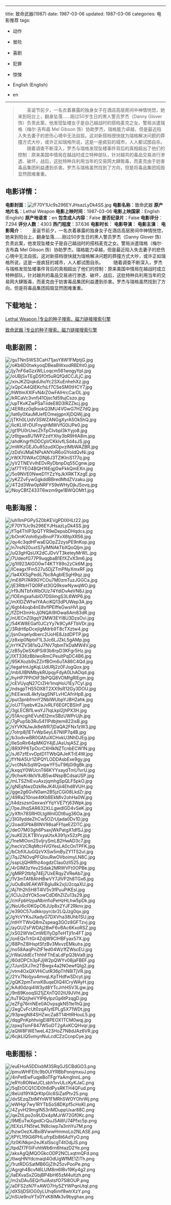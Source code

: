 
---
title: 致命武器(1987)
date: 1987-03-06
updated: 1987-03-06
categories: 电影推荐
tags:
- 动作
- 冒险
- 喜剧
- 犯罪
- 惊悚

- English (English)
- en
---


> 　　圣诞节前夕，一名衣着暴露的独身女子在酒店高层房间中神情恍惚，她来到阳台上，翻身坠落……刚过50岁生日的黑人警员罗杰（Danny Glover 饰）负责此案，他发现坠楼女子是自己越战时的搭档麦克之女。警局派遣瑞格（梅尔·吉布森 Mel Gibson 饰）协助罗杰，瑞格能力卓越，但是最近陷入失去妻子的悲伤心境中无法自拔。这对新搭档很快就为瑞格解决问题的莽撞方式大吵，或许正如瑞格所说，这是一座疯狂的城市，人人都试图自杀。 　　随着调查不断深入，罗杰与瑞格发现坠楼事件背后的真相超出了他们的控制：原来美国中情局在越战时成立特种部队，针对越共的毒品交易进行渗透、破坏，战后，这批特种兵利用当年的交易网大肆贩毒，而麦克由于妨害毒品集团利益遭到杀害。罗杰与瑞格虽然找到了方向，但是将毒品集团捣毁显然困难重重。

## **电影详情**：

**电影封面**：<img src="https://image.tmdb.org/t/p/w200/F70Y1Uc9s296EYJHsazLyDk4SS.jpg" alt="/F70Y1Uc9s296EYJHsazLyDk4SS.jpg" title="/F70Y1Uc9s296EYJHsazLyDk4SS.jpg">
**电影名称**：致命武器
**原产地片名**：Lethal Weapon
**电影上映时间**：1987-03-06
**电影上映国家**：English (English)
**原产地语言**：en
**包含成人内容**：False
**是否纪录片**：False
**电影评分**：7.294
**评分人数**：4303
**热门程度**：37.636
**电影时长**：
**电影导演**：
**电影主演**：
**电影简介**：　　圣诞节前夕，一名衣着暴露的独身女子在酒店高层房间中神情恍惚，她来到阳台上，翻身坠落……刚过50岁生日的黑人警员罗杰（Danny Glover 饰）负责此案，他发现坠楼女子是自己越战时的搭档麦克之女。警局派遣瑞格（梅尔·吉布森 Mel Gibson 饰）协助罗杰，瑞格能力卓越，但是最近陷入失去妻子的悲伤心境中无法自拔。这对新搭档很快就为瑞格解决问题的莽撞方式大吵，或许正如瑞格所说，这是一座疯狂的城市，人人都试图自杀。 　　随着调查不断深入，罗杰与瑞格发现坠楼事件背后的真相超出了他们的控制：原来美国中情局在越战时成立特种部队，针对越共的毒品交易进行渗透、破坏，战后，这批特种兵利用当年的交易网大肆贩毒，而麦克由于妨害毒品集团利益遭到杀害。罗杰与瑞格虽然找到了方向，但是将毒品集团捣毁显然困难重重。

## **下载地址**：
[Lethal Weapon |专业的种子搜索、磁力链接搜索引擎](https://movie.amd794.com:2083/?search=Lethal%20Weapon&ordering=&mode=match_phrase&page_size=10&page=1)

[致命武器 |专业的种子搜索、磁力链接搜索引擎](https://movie.amd794.com:2083/?search=%E8%87%B4%E5%91%BD%E6%AD%A6%E5%99%A8&ordering=&mode=match_phrase&page_size=10&page=1)
 

## **电影剧照**：
<img src="https://image.tmdb.org/t/p/original/guTNnSWS3CaH71jasY8W1FMptjG.jpg" alt="/guTNnSWS3CaH71jasY8W1FMptjG.jpg" title="/guTNnSWS3CaH71jasY8W1FMptjG.jpg"><img src="https://image.tmdb.org/t/p/original/oKb6D0twkyoqDBeaBWxodRBDht0.jpg" alt="/oKb6D0twkyoqDBeaBWxodRBDht0.jpg" title="/oKb6D0twkyoqDBeaBWxodRBDht0.jpg"><img src="https://image.tmdb.org/t/p/original/jy7nF6aGzxWLLoqcm561wogyYpI.jpg" alt="/jy7nF6aGzxWLLoqcm561wogyYpI.jpg" title="/jy7nF6aGzxWLLoqcm561wogyYpI.jpg"><img src="https://image.tmdb.org/t/p/original/oUBjSvTEgDSfOt5uRQfQdCCJLjC.jpg" alt="/oUBjSvTEgDSfOt5uRQfQdCCJLjC.jpg" title="/oUBjSvTEgDSfOt5uRQfQdCCJLjC.jpg"><img src="https://image.tmdb.org/t/p/original/xinJKZQiqkdJhoYc2SXuEnhehXz.jpg" alt="/xinJKZQiqkdJhoYc2SXuEnhehXz.jpg" title="/xinJKZQiqkdJhoYc2SXuEnhehXz.jpg"><img src="https://image.tmdb.org/t/p/original/xQpCA4QIEKcfsLf7CSeSM0tHCY7.jpg" alt="/xQpCA4QIEKcfsLf7CSeSM0tHCY7.jpg" title="/xQpCA4QIEKcfsLf7CSeSM0tHCY7.jpg"><img src="https://image.tmdb.org/t/p/original/hWtImXXlFvN4rZ0wFAIHrcCarDL.jpg" alt="/hWtImXXlFvN4rZ0wFAIHrcCarDL.jpg" title="/hWtImXXlFvN4rZ0wFAIHrcCarDL.jpg"><img src="https://image.tmdb.org/t/p/original/kRCaVc3vnfj41Ojsc1d59ujCszo.jpg" alt="/kRCaVc3vnfj41Ojsc1d59ujCszo.jpg" title="/kRCaVc3vnfj41Ojsc1d59ujCszo.jpg"><img src="https://image.tmdb.org/t/p/original/upTKvKZwPSaTiideE8D3IRZZkcj.jpg" alt="/upTKvKZwPSaTiideE8D3IRZZkcj.jpg" title="/upTKvKZwPSaTiideE8D3IRZZkcj.jpg"><img src="https://image.tmdb.org/t/p/original/4ER8zz0q9ookQ3MU4VGwG7HZ7dQ.jpg" alt="/4ER8zz0q9ookQ3MU4VGwG7HZ7dQ.jpg" title="/4ER8zz0q9ookQ3MU4VGwG7HZ7dQ.jpg"><img src="https://image.tmdb.org/t/p/original/lat6y0XauMUefEOmejgpnXjDQWj.jpg" alt="/lat6y0XauMUefEOmejgpnXjDQWj.jpg" title="/lat6y0XauMUefEOmejgpnXjDQWj.jpg"><img src="https://image.tmdb.org/t/p/original/jTKh0LUdV3SWZANGgXyrA5Ok5hQ.jpg" alt="/jTKh0LUdV3SWZANGgXyrA5Ok5hQ.jpg" title="/jTKh0LUdV3SWZANGgXyrA5Ok5hQ.jpg"><img src="https://image.tmdb.org/t/p/original/licKLIiFrDUFnyqHMWVfG0IJPe0.jpg" alt="/licKLIiFrDUFnyqHMWVfG0IJPe0.jpg" title="/licKLIiFrDUFnyqHMWVfG0IJPe0.jpg"><img src="https://image.tmdb.org/t/p/original/gt1PU0rUwcZhTpCIvbpI3kYyjo8.jpg" alt="/gt1PU0rUwcZhTpCIvbpI3kYyjo8.jpg" title="/gt1PU0rUwcZhTpCIvbpI3kYyjo8.jpg"><img src="https://image.tmdb.org/t/p/original/z6tgws8U1WPZzdYXhy3bR9HIA8m.jpg" alt="/z6tgws8U1WPZzdYXhy3bR9HIA8m.jpg" title="/z6tgws8U1WPZzdYXhy3bR9HIA8m.jpg"><img src="https://image.tmdb.org/t/p/original/ahdKngrfhDDCpVCKkIvfLSd4sJS.jpg" alt="/ahdKngrfhDDCpVCKkIvfLSd4sJS.jpg" title="/ahdKngrfhDDCpVCKkIvfLSd4sJS.jpg"><img src="https://image.tmdb.org/t/p/original/mWKzGEJ0u85zudXOpvzIMbWAZBR.jpg" alt="/mWKzGEJ0u85zudXOpvzIMbWAZBR.jpg" title="/mWKzGEJ0u85zudXOpvzIMbWAZBR.jpg"><img src="https://image.tmdb.org/t/p/original/zDdVJMaENPsANYoR6oGYoIdQvNi.jpg" alt="/zDdVJMaENPsANYoR6oGYoIdQvNi.jpg" title="/zDdVJMaENPsANYoR6oGYoIdQvNi.jpg"><img src="https://image.tmdb.org/t/p/original/rWX70WAxCDNj6J3TZlKlniS177q.jpg" alt="/rWX70WAxCDNj6J3TZlKlniS177q.jpg" title="/rWX70WAxCDNj6J3TZlKlniS177q.jpg"><img src="https://image.tmdb.org/t/p/original/yV2TNEVvIhEDvRyDbnpDq55Cgnw.jpg" alt="/yV2TNEVvIhEDvRyDbnpDq55Cgnw.jpg" title="/yV2TNEVvIhEDvRyDbnpDq55Cgnw.jpg"><img src="https://image.tmdb.org/t/p/original/af7TYEO4BQH16Eqjj0wFkkQmEXn.jpg" alt="/af7TYEO4BQH16Eqjj0wFkkQmEXn.jpg" title="/af7TYEO4BQH16Eqjj0wFkkQmEXn.jpg"><img src="https://image.tmdb.org/t/p/original/5o9NVE0NweD1YZzYqJkXRKTXzgE.jpg" alt="/5o9NVE0NweD1YZzYqJkXRKTXzgE.jpg" title="/5o9NVE0NweD1YZzYqJkXRKTXzgE.jpg"><img src="https://image.tmdb.org/t/p/original/yKZZvFywGgkddBBredMtdZVzaku.jpg" alt="/yKZZvFywGgkddBBredMtdZVzaku.jpg" title="/yKZZvFywGgkddBBredMtdZVzaku.jpg"><img src="https://image.tmdb.org/t/p/original/4T2d3Ww0pNRFYS9eWHyDjkJSovq.jpg" alt="/4T2d3Ww0pNRFYS9eWHyDjkJSovq.jpg" title="/4T2d3Ww0pNRFYS9eWHyDjkJSovq.jpg"><img src="https://image.tmdb.org/t/p/original/NoyCBfZ433T6wzm9ge1BWQOMt1.jpg" alt="/NoyCBfZ433T6wzm9ge1BWQOMt1.jpg" title="/NoyCBfZ433T6wzm9ge1BWQOMt1.jpg">

## **电影海报**：
<img src="https://image.tmdb.org/t/p/original/uh1ImPGPySZ0bKEVgPDIXHLt22.jpg" alt="/uh1ImPGPySZ0bKEVgPDIXHLt22.jpg" title="/uh1ImPGPySZ0bKEVgPDIXHLt22.jpg"><img src="https://image.tmdb.org/t/p/original/F70Y1Uc9s296EYJHsazLyDk4SS.jpg" alt="/F70Y1Uc9s296EYJHsazLyDk4SS.jpg" title="/F70Y1Uc9s296EYJHsazLyDk4SS.jpg"><img src="https://image.tmdb.org/t/p/original/fTq4ThIP3pQTYR9eDepsbDHqdcs.jpg" alt="/fTq4ThIP3pQTYR9eDepsbDHqdcs.jpg" title="/fTq4ThIP3pQTYR9eDepsbDHqdcs.jpg"><img src="https://image.tmdb.org/t/p/original/bOmKVohi6yjxBnoP7XvX6tpXR56.jpg" alt="/bOmKVohi6yjxBnoP7XvX6tpXR56.jpg" title="/bOmKVohi6yjxBnoP7XvX6tpXR56.jpg"><img src="https://image.tmdb.org/t/p/original/qy4c3qdHFwaEQOpZ2zysPE9nKop.jpg" alt="/qy4c3qdHFwaEQOpZ2zysPE9nKop.jpg" title="/qy4c3qdHFwaEQOpZ2zysPE9nKop.jpg"><img src="https://image.tmdb.org/t/p/original/n7nsN20uxtS7yiMNAkTbXQoQljm.jpg" alt="/n7nsN20uxtS7yiMNAkTbXQoQljm.jpg" title="/n7nsN20uxtS7yiMNAkTbXQoQljm.jpg"><img src="https://image.tmdb.org/t/p/original/uQ3gHQsUX2dCJDvVT3keteyMrWL.jpg" alt="/uQ3gHQsUX2dCJDvVT3keteyMrWL.jpg" title="/uQ3gHQsUX2dCJDvVT3keteyMrWL.jpg"><img src="https://image.tmdb.org/t/p/original/7UdeofG77P9uqgbaB1EfXZvX3m6.jpg" alt="/7UdeofG77P9uqgbaB1EfXZvX3m6.jpg" title="/7UdeofG77P9uqgbaB1EfXZvX3m6.jpg"><img src="https://image.tmdb.org/t/p/original/g1II923AlGO0wT4KTY89o2zCk6M.jpg" alt="/g1II923AlGO0wT4KTY89o2zCk6M.jpg" title="/g1II923AlGO0wT4KTY89o2zCk6M.jpg"><img src="https://image.tmdb.org/t/p/original/lCeagx1Fm527u5DjZTmPNyXmxRF.jpg" alt="/lCeagx1Fm527u5DjZTmPNyXmxRF.jpg" title="/lCeagx1Fm527u5DjZTmPNyXmxRF.jpg"><img src="https://image.tmdb.org/t/p/original/1a4XXSgPediL7bc8AgblESgH9qz.jpg" alt="/1a4XXSgPediL7bc8AgblESgH9qz.jpg" title="/1a4XXSgPediL7bc8AgblESgH9qz.jpg"><img src="https://image.tmdb.org/t/p/original/mE6PI7AR9GYCOu7M0zmTuzJGGCa.jpg" alt="/mE6PI7AR9GYCOu7M0zmTuzJGGCa.jpg" title="/mE6PI7AR9GYCOu7M0zmTuzJGGCa.jpg"><img src="https://image.tmdb.org/t/p/original/jE3RtbHTQ0RFst3GQ9kswNywqWO.jpg" alt="/jE3RtbHTQ0RFst3GQ9kswNywqWO.jpg" title="/jE3RtbHTQ0RFst3GQ9kswNywqWO.jpg"><img src="https://image.tmdb.org/t/p/original/rf9JNTbfxWbOUz74YdiDvAeVN8J.jpg" alt="/rf9JNTbfxWbOUz74YdiDvAeVN8J.jpg" title="/rf9JNTbfxWbOUz74YdiDvAeVN8J.jpg"><img src="https://image.tmdb.org/t/p/original/1OEmgxafublO7DSIimgS3L6WtP6.jpg" alt="/1OEmgxafublO7DSIimgS3L6WtP6.jpg" title="/1OEmgxafublO7DSIimgS3L6WtP6.jpg"><img src="https://image.tmdb.org/t/p/original/mXIDZWfwlYAAciKQ13dPUWep3A.jpg" alt="/mXIDZWfwlYAAciKQ13dPUWep3A.jpg" title="/mXIDZWfwlYAAciKQ13dPUWep3A.jpg"><img src="https://image.tmdb.org/t/p/original/6gt44oqb4nE8vflPElffeGwsHVl.jpg" alt="/6gt44oqb4nE8vflPElffeGwsHVl.jpg" title="/6gt44oqb4nE8vflPElffeGwsHVl.jpg"><img src="https://image.tmdb.org/t/p/original/fZDH3mHcJj0NQAI9IOwa6Am83dR.jpg" alt="/fZDH3mHcJj0NQAI9IOwa6Am83dR.jpg" title="/fZDH3mHcJj0NQAI9IOwa6Am83dR.jpg"><img src="https://image.tmdb.org/t/p/original/nUECnZ0lgqY2MW3EYI8U3DzsOvi.jpg" alt="/nUECnZ0lgqY2MW3EYI8U3DzsOvi.jpg" title="/nUECnZ0lgqY2MW3EYI8U3DzsOvi.jpg"><img src="https://image.tmdb.org/t/p/original/54KW8EGaf0JCzYy7k9CyAFTbVDr.jpg" alt="/54KW8EGaf0JCzYy7k9CyAFTbVDr.jpg" title="/54KW8EGaf0JCzYy7k9CyAFTbVDr.jpg"><img src="https://image.tmdb.org/t/p/original/3Rdrt6pDcejIgMdrb9T8cTXztw4.jpg" alt="/3Rdrt6pDcejIgMdrb9T8cTXztw4.jpg" title="/3Rdrt6pDcejIgMdrb9T8cTXztw4.jpg"><img src="https://image.tmdb.org/t/p/original/jsn0xqelydberc2UoHE8JzdDPTP.jpg" alt="/jsn0xqelydberc2UoHE8JzdDPTP.jpg" title="/jsn0xqelydberc2UoHE8JzdDPTP.jpg"><img src="https://image.tmdb.org/t/p/original/z8xip0NptxF1L3Jc6LJZkL5gAMp.jpg" alt="/z8xip0NptxF1L3Jc6LJZkL5gAMp.jpg" title="/z8xip0NptxF1L3Jc6LJZkL5gAMp.jpg"><img src="https://image.tmdb.org/t/p/original/rrYKZV381sQJ7NV7qbmTkDaMW4V.jpg" alt="/rrYKZV381sQJ7NV7qbmTkDaMW4V.jpg" title="/rrYKZV381sQJ7NV7qbmTkDaMW4V.jpg"><img src="https://image.tmdb.org/t/p/original/zB5yDeSXdPSi93b8rpD3KFgr5Hz.jpg" alt="/zB5yDeSXdPSi93b8rpD3KFgr5Hz.jpg" title="/zB5yDeSXdPSi93b8rpD3KFgr5Hz.jpg"><img src="https://image.tmdb.org/t/p/original/lXT336zBblwoRmCPeuitPqDC4B6.jpg" alt="/lXT336zBblwoRmCPeuitPqDC4B6.jpg" title="/lXT336zBblwoRmCPeuitPqDC4B6.jpg"><img src="https://image.tmdb.org/t/p/original/95KXozb9sZZirfBOm6uTA86C4Qd.jpg" alt="/95KXozb9sZZirfBOm6uTA86C4Qd.jpg" title="/95KXozb9sZZirfBOm6uTA86C4Qd.jpg"><img src="https://image.tmdb.org/t/p/original/legaHntJgKqLUdURj2z0FJogQox.jpg" alt="/legaHntJgKqLUdURj2z0FJogQox.jpg" title="/legaHntJgKqLUdURj2z0FJogQox.jpg"><img src="https://image.tmdb.org/t/p/original/mblUIBNMbykRUpqyFdyA0LhAOqd.jpg" alt="/mblUIBNMbykRUpqyFdyA0LhAOqd.jpg" title="/mblUIBNMbykRUpqyFdyA0LhAOqd.jpg"><img src="https://image.tmdb.org/t/p/original/hyHP7PPiOtF3bPQQ8VOMfgRlEgm.jpg" alt="/hyHP7PPiOtF3bPQQ8VOMfgRlEgm.jpg" title="/hyHP7PPiOtF3bPQQ8VOMfgRlEgm.jpg"><img src="https://image.tmdb.org/t/p/original/cEVUyqN27CrZHr1mqHoU1Ey7Cyl.jpg" alt="/cEVUyqN27CrZHr1mqHoU1Ey7Cyl.jpg" title="/cEVUyqN27CrZHr1mqHoU1Ey7Cyl.jpg"><img src="https://image.tmdb.org/t/p/original/ndsgpTHS5OX8T2XX9sR12Gy3DOU.jpg" alt="/ndsgpTHS5OX8T2XX9sR12Gy3DOU.jpg" title="/ndsgpTHS5OX8T2XX9sR12Gy3DOU.jpg"><img src="https://image.tmdb.org/t/p/original/hEEwxdL4kfyIagSNFLvHCAfnHpB.jpg" alt="/hEEwxdL4kfyIagSNFLvHCAfnHpB.jpg" title="/hEEwxdL4kfyIagSNFLvHCAfnHpB.jpg"><img src="https://image.tmdb.org/t/p/original/put3pnbfmnY2NblWUbpYJ8H2ahk.jpg" alt="/put3pnbfmnY2NblWUbpYJ8H2ahk.jpg" title="/put3pnbfmnY2NblWUbpYJ8H2ahk.jpg"><img src="https://image.tmdb.org/t/p/original/oU7TIyebvK2aJvRLF6EGfCBSInF.jpg" alt="/oU7TIyebvK2aJvRLF6EGfCBSInF.jpg" title="/oU7TIyebvK2aJvRLF6EGfCBSInF.jpg"><img src="https://image.tmdb.org/t/p/original/3gLECBl1LwsYJ7IqLkpI2jhPX3H.jpg" alt="/3gLECBl1LwsYJ7IqLkpI2jhPX3H.jpg" title="/3gLECBl1LwsYJ7IqLkpI2jhPX3H.jpg"><img src="https://image.tmdb.org/t/p/original/51AncgihEVuhEI2mxSBzUWPrUjh.jpg" alt="/51AncgihEVuhEI2mxSBzUWPrUjh.jpg" title="/51AncgihEVuhEI2mxSBzUWPrUjh.jpg"><img src="https://image.tmdb.org/t/p/original/7gPup5b3Ru5411Pdbjtem822isB.jpg" alt="/7gPup5b3Ru5411Pdbjtem822isB.jpg" title="/7gPup5b3Ru5411Pdbjtem822isB.jpg"><img src="https://image.tmdb.org/t/p/original/sYVKNJwJk8eWR7jDaQA2FNx1zW3.jpg" alt="/sYVKNJwJk8eWR7jDaQA2FNx1zW3.jpg" title="/sYVKNJwJk8eWR7jDaQA2FNx1zW3.jpg"><img src="https://image.tmdb.org/t/p/original/7otrp8j1ETvWpSeyL67NllP7q4B.jpg" alt="/7otrp8j1ETvWpSeyL67NllP7q4B.jpg" title="/7otrp8j1ETvWpSeyL67NllP7q4B.jpg"><img src="https://image.tmdb.org/t/p/original/b3odvwBR0GAfuiXCHxkU3NhDJEg.jpg" alt="/b3odvwBR0GAfuiXCHxkU3NhDJEg.jpg" title="/b3odvwBR0GAfuiXCHxkU3NhDJEg.jpg"><img src="https://image.tmdb.org/t/p/original/lleSoRir64pMKGY4jEJAsUsjA5Z.jpg" alt="/lleSoRir64pMKGY4jEJAsUsjA5Z.jpg" title="/lleSoRir64pMKGY4jEJAsUsjA5Z.jpg"><img src="https://image.tmdb.org/t/p/original/8RXPP6TpOcrCXHlkNZTcnbECW1N.jpg" alt="/8RXPP6TpOcrCXHlkNZTcnbECW1N.jpg" title="/8RXPP6TpOcrCXHlkNZTcnbECW1N.jpg"><img src="https://image.tmdb.org/t/p/original/sJ67zfEvvDptD1TWbQAJeKTrE4W.jpg" alt="/sJ67zfEvvDptD1TWbQAJeKTrE4W.jpg" title="/sJ67zfEvvDptD1TWbQAJeKTrE4W.jpg"><img src="https://image.tmdb.org/t/p/original/fYNiA5Ur1ZiPQYLODDAsbExe9gy.jpg" alt="/fYNiA5Ur1ZiPQYLODDAsbExe9gy.jpg" title="/fYNiA5Ur1ZiPQYLODDAsbExe9gy.jpg"><img src="https://image.tmdb.org/t/p/original/vc0NAiSqWQvqwYF5uT96j0i9gBk.jpg" alt="/vc0NAiSqWQvqwYF5uT96j0i9gBk.jpg" title="/vc0NAiSqWQvqwYF5uT96j0i9gBk.jpg"><img src="https://image.tmdb.org/t/p/original/kxqqY0WUcnT66KYYxaydTmU1vrU.jpg" alt="/kxqqY0WUcnT66KYYxaydTmU1vrU.jpg" title="/kxqqY0WUcnT66KYYxaydTmU1vrU.jpg"><img src="https://image.tmdb.org/t/p/original/9chwKr8klV9JB5w4NspBCdsaUSP.jpg" alt="/9chwKr8klV9JB5w4NspBCdsaUSP.jpg" title="/9chwKr8klV9JB5w4NspBCdsaUSP.jpg"><img src="https://image.tmdb.org/t/p/original/mLTSZhiEvuAxzjqmhgSpQLF5pkO.jpg" alt="/mLTSZhiEvuAxzjqmhgSpQLF5pkO.jpg" title="/mLTSZhiEvuAxzjqmhgSpQLF5pkO.jpg"><img src="https://image.tmdb.org/t/p/original/gNEqNwzDzkReJK4Ujii4Ehd8VUH.jpg" alt="/gNEqNwzDzkReJK4Ujii4Ehd8VUH.jpg" title="/gNEqNwzDzkReJK4Ujii4Ehd8VUH.jpg"><img src="https://image.tmdb.org/t/p/original/gge2g6GvN0am2B5jzCGi08LkdZr.jpg" alt="/gge2g6GvN0am2B5jzCGi08LkdZr.jpg" title="/gge2g6GvN0am2B5jzCGi08LkdZr.jpg"><img src="https://image.tmdb.org/t/p/original/49Ra210nse4tKbBEkMIv2ohHa0W.jpg" alt="/49Ra210nse4tKbBEkMIv2ohHa0W.jpg" title="/49Ra210nse4tKbBEkMIv2ohHa0W.jpg"><img src="https://image.tmdb.org/t/p/original/t4dzszsnGexwsYYqYVE7Yj63Wpk.jpg" alt="/t4dzszsnGexwsYYqYVE7Yj63Wpk.jpg" title="/t4dzszsnGexwsYYqYVE7Yj63Wpk.jpg"><img src="https://image.tmdb.org/t/p/original/7peJIhqSAR632XLLgwdlGD4vSeK.jpg" alt="/7peJIhqSAR632XLLgwdlGD4vSeK.jpg" title="/7peJIhqSAR632XLLgwdlGD4vSeK.jpg"><img src="https://image.tmdb.org/t/p/original/yXftn78SRH0LtgWnIGDt6ug36Oa.jpg" alt="/yXftn78SRH0LtgWnIGDt6ug36Oa.jpg" title="/yXftn78SRH0LtgWnIGDt6ug36Oa.jpg"><img src="https://image.tmdb.org/t/p/original/3IGllyddeZhCw5OZrUjada0Dv1D.jpg" alt="/3IGllyddeZhCw5OZrUjada0Dv1D.jpg" title="/3IGllyddeZhCw5OZrUjada0Dv1D.jpg"><img src="https://image.tmdb.org/t/p/original/2oadGPbkBIlNV98saFFfqeEZDTC.jpg" alt="/2oadGPbkBIlNV98saFFfqeEZDTC.jpg" title="/2oadGPbkBIlNV98saFFfqeEZDTC.jpg"><img src="https://image.tmdb.org/t/p/original/deO7M03gh6PsaxjWkPatgX1dfSJ.jpg" alt="/deO7M03gh6PsaxjWkPatgX1dfSJ.jpg" title="/deO7M03gh6PsaxjWkPatgX1dfSJ.jpg"><img src="https://image.tmdb.org/t/p/original/suKE2LKTBVxyaUtxA391yx52zPt.jpg" alt="/suKE2LKTBVxyaUtxA391yx52zPt.jpg" title="/suKE2LKTBVxyaUtxA391yx52zPt.jpg"><img src="https://image.tmdb.org/t/p/original/1neMIOon2SvljrySmLB2HwAD3c7.jpg" alt="/1neMIOon2SvljrySmLB2HwAD3c7.jpg" title="/1neMIOon2SvljrySmLB2HwAD3c7.jpg"><img src="https://image.tmdb.org/t/p/original/hecVzCRqMtcHVGYesLA0cOnTPFK.jpg" alt="/hecVzCRqMtcHVGYesLA0cOnTPFK.jpg" title="/hecVzCRqMtcHVGYesLA0cOnTPFK.jpg"><img src="https://image.tmdb.org/t/p/original/bCbfiXJuGQzVXSw5mByZY1TS2uI.jpg" alt="/bCbfiXJuGQzVXSw5mByZY1TS2uI.jpg" title="/bCbfiXJuGQzVXSw5mByZY1TS2uI.jpg"><img src="https://image.tmdb.org/t/p/original/7qJZNOvqPFQIouRwOVboimyLN8C.jpg" alt="/7qJZNOvqPFQIouRwOVboimyLN8C.jpg" title="/7qJZNOvqPFQIouRwOVboimyLN8C.jpg"><img src="https://image.tmdb.org/t/p/original/sspUjQHRfhz4ogdzCIau0zIl525.jpg" alt="/sspUjQHRfhz4ogdzCIau0zIl525.jpg" title="/sspUjQHRfhz4ogdzCIau0zIl525.jpg"><img src="https://image.tmdb.org/t/p/original/4rGIM3zYev2Sdak2MRWVFt0OPBe.jpg" alt="/4rGIM3zYev2Sdak2MRWVFt0OPBe.jpg" title="/4rGIM3zYev2Sdak2MRWVFt0OPBe.jpg"><img src="https://image.tmdb.org/t/p/original/gMRP2tbfg74Ej7UxERqyZVReAb7.jpg" alt="/gMRP2tbfg74Ej7UxERqyZVReAb7.jpg" title="/gMRP2tbfg74Ej7UxERqyZVReAb7.jpg"><img src="https://image.tmdb.org/t/p/original/1V3mTAf8AhHBwVY7JlVP2h8TGx6.jpg" alt="/1V3mTAf8AhHBwVY7JlVP2h8TGx6.jpg" title="/1V3mTAf8AhHBwVY7JlVP2h8TGx6.jpg"><img src="https://image.tmdb.org/t/p/original/uOuBs9EAKWFBgIu8k2xjU2cqaXU.jpg" alt="/uOuBs9EAKWFBgIu8k2xjU2cqaXU.jpg" title="/uOuBs9EAKWFBgIu8k2xjU2cqaXU.jpg"><img src="https://image.tmdb.org/t/p/original/Aj7th2h5H8T4lV5v3fPuuPiKEsl.jpg" alt="/Aj7th2h5H8T4lV5v3fPuuPiKEsl.jpg" title="/Aj7th2h5H8T4lV5v3fPuuPiKEsl.jpg"><img src="https://image.tmdb.org/t/p/original/lClJu2dYOk5owCdD6hZIZu13s29.jpg" alt="/lClJu2dYOk5owCdD6hZIZu13s29.jpg" title="/lClJu2dYOk5owCdD6hZIZu13s29.jpg"><img src="https://image.tmdb.org/t/p/original/cmFpbHzpaNbmfioPeHzHLhw5pDk.jpg" alt="/cmFpbHzpaNbmfioPeHzHLhw5pDk.jpg" title="/cmFpbHzpaNbmfioPeHzHLhw5pDk.jpg"><img src="https://image.tmdb.org/t/p/original/NoU6cI0KGpO6JUp8x2YJF2Rknv.jpg" alt="/NoU6cI0KGpO6JUp8x2YJF2Rknv.jpg" title="/NoU6cI0KGpO6JUp8x2YJF2Rknv.jpg"><img src="https://image.tmdb.org/t/p/original/e390C57udkkrpyrcbr2LQJzg0qx.jpg" alt="/e390C57udkkrpyrcbr2LQJzg0qx.jpg" title="/e390C57udkkrpyrcbr2LQJzg0qx.jpg"><img src="https://image.tmdb.org/t/p/original/gYcVYKsJXadyG7DXVha38Uhb1SU.jpg" alt="/gYcVYKsJXadyG7DXVha38Uhb1SU.jpg" title="/gYcVYKsJXadyG7DXVha38Uhb1SU.jpg"><img src="https://image.tmdb.org/t/p/original/ntHYTWoQ8mZspeag3GOz8GFTzvj.jpg" alt="/ntHYTWoQ8mZspeag3GOz8GFTzvj.jpg" title="/ntHYTWoQ8mZspeag3GOz8GFTzvj.jpg"><img src="https://image.tmdb.org/t/p/original/ayGUZsFWDAj2BwF6vBAc6KxoRSZ.jpg" alt="/ayGUZsFWDAj2BwF6vBAc6KxoRSZ.jpg" title="/ayGUZsFWDAj2BwF6vBAc6KxoRSZ.jpg"><img src="https://image.tmdb.org/t/p/original/xS02WVeCmWEl1yDpTeHTjl1n4FT.jpg" alt="/xS02WVeCmWEl1yDpTeHTjl1n4FT.jpg" title="/xS02WVeCmWEl1yDpTeHTjl1n4FT.jpg"><img src="https://image.tmdb.org/t/p/original/onEQxTrtGr4ZdjW9ClHBFyax57X.jpg" alt="/onEQxTrtGr4ZdjW9ClHBFyax57X.jpg" title="/onEQxTrtGr4ZdjW9ClHBFyax57X.jpg"><img src="https://image.tmdb.org/t/p/original/88PnZ8lHsptSfzBv3MxvzEMkuhs.jpg" alt="/88PnZ8lHsptSfzBv3MxvzEMkuhs.jpg" title="/88PnZ8lHsptSfzBv3MxvzEMkuhs.jpg"><img src="https://image.tmdb.org/t/p/original/no58AaqPnZtF1ed04Wz1fZWscEU.jpg" alt="/no58AaqPnZtF1ed04Wz1fZWscEU.jpg" title="/no58AaqPnZtF1ed04Wz1fZWscEU.jpg"><img src="https://image.tmdb.org/t/p/original/rWaUddEcThhhFThEaLdFpQ3bVa9.jpg" alt="/rWaUddEcThhhFThEaLdFpQ3bVa9.jpg" title="/rWaUddEcThhhFThEaLdFpQ3bVa9.jpg"><img src="https://image.tmdb.org/t/p/original/60dOPCh3pFJjW2pQWYv08jaFBEF.jpg" alt="/60dOPCh3pFJjW2pQWYv08jaFBEF.jpg" title="/60dOPCh3pFJjW2pQWYv08jaFBEF.jpg"><img src="https://image.tmdb.org/t/p/original/7JunSXJ7m2TBwgx4a2NOewfQIg2.jpg" alt="/7JunSXJ7m2TBwgx4a2NOewfQIg2.jpg" title="/7JunSXJ7m2TBwgx4a2NOewfQIg2.jpg"><img src="https://image.tmdb.org/t/p/original/vtm4OxQXVHiCutR36pThN8lTjVR.jpg" alt="/vtm4OxQXVHiCutR36pThN8lTjVR.jpg" title="/vtm4OxQXVHiCutR36pThN8lTjVR.jpg"><img src="https://image.tmdb.org/t/p/original/2Yx7NoIjyu4mvqLKpTHdfwSDcyt.jpg" alt="/2Yx7NoIjyu4mvqLKpTHdfwSDcyt.jpg" title="/2Yx7NoIjyu4mvqLKpTHdfwSDcyt.jpg"><img src="https://image.tmdb.org/t/p/original/gQK2pmTxnxK8uqeDIQ4ICryWAyH.jpg" alt="/gQK2pmTxnxK8uqeDIQ4ICryWAyH.jpg" title="/gQK2pmTxnxK8uqeDIQ4ICryWAyH.jpg"><img src="https://image.tmdb.org/t/p/original/kAd0dzqi4W3yd8YTcJrhHSV3Lgw.jpg" alt="/kAd0dzqi4W3yd8YTcJrhHSV3Lgw.jpg" title="/kAd0dzqi4W3yd8YTcJrhHSV3Lgw.jpg"><img src="https://image.tmdb.org/t/p/original/9n69KooqSl21jZXnTQ02tU9JVht.jpg" alt="/9n69KooqSl21jZXnTQ02tU9JVht.jpg" title="/9n69KooqSl21jZXnTQ02tU9JVht.jpg"><img src="https://image.tmdb.org/t/p/original/tuT9QzjheVYIP6ylpzGp6tPzqgD.jpg" alt="/tuT9QzjheVYIP6ylpzGp6tPzqgD.jpg" title="/tuT9QzjheVYIP6ylpzGp6tPzqgD.jpg"><img src="https://image.tmdb.org/t/p/original/eZFg76rnNEe0AOvpsgkN51te1hQ.jpg" alt="/eZFg76rnNEe0AOvpsgkN51te1hQ.jpg" title="/eZFg76rnNEe0AOvpsgkN51te1hQ.jpg"><img src="https://image.tmdb.org/t/p/original/2egCvFcUt0zqA1ytEPLg5X71WDt.jpg" alt="/2egCvFcUt0zqA1ytEPLg5X71WDt.jpg" title="/2egCvFcUt0zqA1ytEPLg5X71WDt.jpg"><img src="https://image.tmdb.org/t/p/original/93pwgN84SHZwcZa8T14HtRHouL5.jpg" alt="/93pwgN84SHZwcZa8T14HtRHouL5.jpg" title="/93pwgN84SHZwcZa8T14HtRHouL5.jpg"><img src="https://image.tmdb.org/t/p/original/dqgPnKphhvigEl8PEOX1TCM0wqj.jpg" alt="/dqgPnKphhvigEl8PEOX1TCM0wqj.jpg" title="/dqgPnKphhvigEl8PEOX1TCM0wqj.jpg"><img src="https://image.tmdb.org/t/p/original/zpxqTsmF847W5oDT2gAxKCQHvqr.jpg" alt="/zpxqTsmF847W5oDT2gAxKCQHvqr.jpg" title="/zpxqTsmF847W5oDT2gAxKCQHvqr.jpg"><img src="https://image.tmdb.org/t/p/original/aQW8FWE1weL423HoZ7N8dJAz6VR.jpg" alt="/aQW8FWE1weL423HoZ7N8dJAz6VR.jpg" title="/aQW8FWE1weL423HoZ7N8dJAz6VR.jpg"><img src="https://image.tmdb.org/t/p/original/6cjkLIQ5vmynNuLcdCZzCcnpCye.jpg" alt="/6cjkLIQ5vmynNuLcdCZzCcnpCye.jpg" title="/6cjkLIQ5vmynNuLcdCZzCcnpCye.jpg">

## **电影图标**：
<img src="https://image.tmdb.org/t/p/original/euEHoA5DDixbM3SRqGJSCBdGO3.png" alt="/euEHoA5DDixbM3SRqGJSCBdGO3.png" title="/euEHoA5DDixbM3SRqGJSCBdGO3.png"><img src="https://image.tmdb.org/t/p/original/pmuWHFEItc9b0UlYRBbPonqmxuJ.png" alt="/pmuWHFEItc9b0UlYRBbPonqmxuJ.png" title="/pmuWHFEItc9b0UlYRBbPonqmxuJ.png"><img src="https://image.tmdb.org/t/p/original/4nPetEwFuqjeBoTFgrYaAmgInnL.png" alt="/4nPetEwFuqjeBoTFgrYaAmgInnL.png" title="/4nPetEwFuqjeBoTFgrYaAmgInnL.png"><img src="https://image.tmdb.org/t/p/original/eRYoRONwlJCLsbh1vvULcKyKJaC.png" alt="/eRYoRONwlJCLsbh1vvULcKyKJaC.png" title="/eRYoRONwlJCLsbh1vvULcKyKJaC.png"><img src="https://image.tmdb.org/t/p/original/5qEtOCQ1ClD0h6dPysRKTH4QFud.png" alt="/5qEtOCQ1ClD0h6dPysRKTH4QFud.png" title="/5qEtOCQ1ClD0h6dPysRKTH4QFud.png"><img src="https://image.tmdb.org/t/p/original/8eUd19YAQrKtpGlc6SiZatPtv25.png" alt="/8eUd19YAQrKtpGlc6SiZatPtv25.png" title="/8eUd19YAQrKtpGlc6SiZatPtv25.png"><img src="https://image.tmdb.org/t/p/original/dvSEzqZbtMYnW1FMRhSWOYOhrWj.png" alt="/dvSEzqZbtMYnW1FMRhSWOYOhrWj.png" title="/dvSEzqZbtMYnW1FMRhSWOYOhrWj.png"><img src="https://image.tmdb.org/t/p/original/eWHgr7wy1RYTbSoS8DKpf5cHoKI.png" alt="/eWHgr7wy1RYTbSoS8DKpf5cHoKI.png" title="/eWHgr7wy1RYTbSoS8DKpf5cHoKI.png"><img src="https://image.tmdb.org/t/p/original/4ZyvH29mgIN53riMDuppUxar88C.png" alt="/4ZyvH29mgIN53riMDuppUxar88C.png" title="/4ZyvH29mgIN53riMDuppUxar88C.png"><img src="https://image.tmdb.org/t/p/original/qeZtlLpo2o9UDx4pMJrW72Gf0Kc.png" alt="/qeZtlLpo2o9UDx4pMJrW72Gf0Kc.png" title="/qeZtlLpo2o9UDx4pMJrW72Gf0Kc.png"><img src="https://image.tmdb.org/t/p/original/9MEuTwXgxdCrQuJ5AWU74Pfxc5p.png" alt="/9MEuTwXgxdCrQuJ5AWU74Pfxc5p.png" title="/9MEuTwXgxdCrQuJ5AWU74Pfxc5p.png"><img src="https://image.tmdb.org/t/p/original/tEXzLFN5twL1N8ciwp7a3nhYu7M.png" alt="/tEXzLFN5twL1N8ciwp7a3nhYu7M.png" title="/tEXzLFN5twL1N8ciwp7a3nhYu7M.png"><img src="https://image.tmdb.org/t/p/original/hzwOezXJBxiBVwwHmmoLo2NLASE.png" alt="/hzwOezXJBxiBVwwHmmoLo2NLASE.png" title="/hzwOezXJBxiBVwwHmmoLo2NLASE.png"><img src="https://image.tmdb.org/t/p/original/tPYL1f9Gi6PHLufrpEb8t6AdYyO.png" alt="/tPYL1f9Gi6PHLufrpEb8t6AdYyO.png" title="/tPYL1f9Gi6PHLufrpEb8t6AdYyO.png"><img src="https://image.tmdb.org/t/p/original/lz0KiNkpn2eJKsISscgT4tOdjJS.png" alt="/lz0KiNkpn2eJKsISscgT4tOdjJS.png" title="/lz0KiNkpn2eJKsISscgT4tOdjJS.png"><img src="https://image.tmdb.org/t/p/original/tpdZf7F0iFvhhWb6rn6htazD2Ye.png" alt="/tpdZf7F0iFvhhWb6rn6htazD2Ye.png" title="/tpdZf7F0iFvhhWb6rn6htazD2Ye.png"><img src="https://image.tmdb.org/t/p/original/akxAgQjMQOGkcODP2NCLxqtmQFd.png" alt="/akxAgQjMQOGkcODP2NCLxqtmQFd.png" title="/akxAgQjMQOGkcODP2NCLxqtmQFd.png"><img src="https://image.tmdb.org/t/p/original/tIwqHNYdcmaqt4OdUgWfME1ZiTh.png" alt="/tIwqHNYdcmaqt4OdUgWfME1ZiTh.png" title="/tIwqHNYdcmaqt4OdUgWfME1ZiTh.png"><img src="https://image.tmdb.org/t/p/original/1rutRDGSatMB6GjZIh25zvPooPe.png" alt="/1rutRDGSatMB6GjZIh25zvPooPe.png" title="/1rutRDGSatMB6GjZIh25zvPooPe.png"><img src="https://image.tmdb.org/t/p/original/Agrgh4BcvN6LUM8m6IBv19Ky4g2.png" alt="/Agrgh4BcvN6LUM8m6IBv19Ky4g2.png" title="/Agrgh4BcvN6LUM8m6IBv19Ky4g2.png"><img src="https://image.tmdb.org/t/p/original/laEKvaSxZGbjBP4bH65zM4uItzh.png" alt="/laEKvaSxZGbjBP4bH65zM4uItzh.png" title="/laEKvaSxZGbjBP4bH65zM4uItzh.png"><img src="https://image.tmdb.org/t/p/original/m2sDAu5EQrfIuiAstsfO75l8OUP.png" alt="/m2sDAu5EQrfIuiAstsfO75l8OUP.png" title="/m2sDAu5EQrfIuiAstsfO75l8OUP.png"><img src="https://image.tmdb.org/t/p/original/aDFS2zN7FxAWO7HySZYWPqnUtqI.png" alt="/aDFS2zN7FxAWO7HySZYWPqnUtqI.png" title="/aDFS2zN7FxAWO7HySZYWPqnUtqI.png"><img src="https://image.tmdb.org/t/p/original/dXSIjDSIOG0yLUhq6imf8wtrXzY.png" alt="/dXSIjDSIOG0yLUhq6imf8wtrXzY.png" title="/dXSIjDSIOG0yLUhq6imf8wtrXzY.png"><img src="https://image.tmdb.org/t/p/original/nSUe9noYTx0YxK8IMk3v9byghax.png" alt="/nSUe9noYTx0YxK8IMk3v9byghax.png" title="/nSUe9noYTx0YxK8IMk3v9byghax.png">
